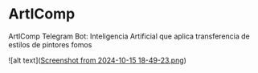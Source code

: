 # ArtIComp
ArtIComp Telegram Bot: Inteligencia Artificial que aplica transferencia de estilos de pintores fomos

![alt text]([Screenshot from 2024-10-15 18-49-23.png](https://github.com/lapiam/ArtIComp/blob/main/Screenshot%20from%202024-10-15%2018-49-23.png))
